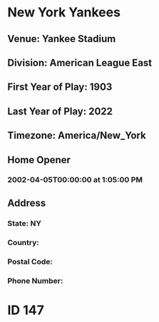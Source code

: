 # New York Yankees
## Venue: Yankee Stadium
## Division: American League East
## First Year of Play: 1903
## Last Year of Play: 2022
## Timezone: America/New_York
## Home Opener
### 2002-04-05T00:00:00 at 1:05:00 PM
## Address
### 
### State: NY
### Country: 
### Postal Code: 
### Phone Number: 
# ID 147